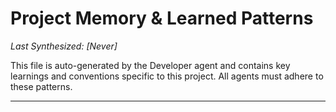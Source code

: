 # Project Memory & Learned Patterns

*Last Synthesized: [Never]*

This file is auto-generated by the Developer agent and contains key learnings and conventions specific to this project. All agents must adhere to these patterns.

---
